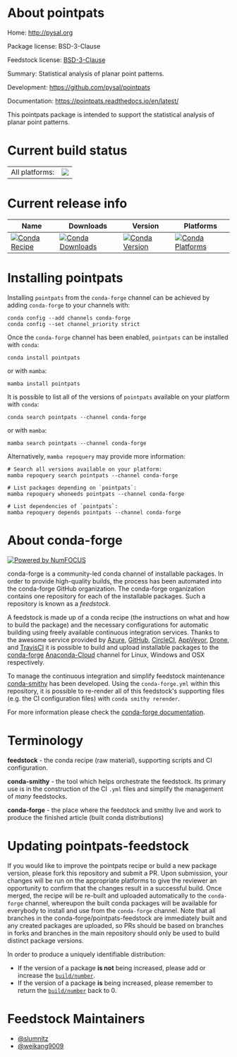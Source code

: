 About pointpats
===============

Home: http://pysal.org

Package license: BSD-3-Clause

Feedstock license: [BSD-3-Clause](https://github.com/conda-forge/pointpats-feedstock/blob/main/LICENSE.txt)

Summary: Statistical analysis of planar point patterns.

Development: https://github.com/pysal/pointpats

Documentation: https://pointpats.readthedocs.io/en/latest/

This pointpats package is intended to support the statistical analysis
of planar point patterns.


Current build status
====================


<table><tr><td>All platforms:</td>
    <td>
      <a href="https://dev.azure.com/conda-forge/feedstock-builds/_build/latest?definitionId=6722&branchName=main">
        <img src="https://dev.azure.com/conda-forge/feedstock-builds/_apis/build/status/pointpats-feedstock?branchName=main">
      </a>
    </td>
  </tr>
</table>

Current release info
====================

| Name | Downloads | Version | Platforms |
| --- | --- | --- | --- |
| [![Conda Recipe](https://img.shields.io/badge/recipe-pointpats-green.svg)](https://anaconda.org/conda-forge/pointpats) | [![Conda Downloads](https://img.shields.io/conda/dn/conda-forge/pointpats.svg)](https://anaconda.org/conda-forge/pointpats) | [![Conda Version](https://img.shields.io/conda/vn/conda-forge/pointpats.svg)](https://anaconda.org/conda-forge/pointpats) | [![Conda Platforms](https://img.shields.io/conda/pn/conda-forge/pointpats.svg)](https://anaconda.org/conda-forge/pointpats) |

Installing pointpats
====================

Installing `pointpats` from the `conda-forge` channel can be achieved by adding `conda-forge` to your channels with:

```
conda config --add channels conda-forge
conda config --set channel_priority strict
```

Once the `conda-forge` channel has been enabled, `pointpats` can be installed with `conda`:

```
conda install pointpats
```

or with `mamba`:

```
mamba install pointpats
```

It is possible to list all of the versions of `pointpats` available on your platform with `conda`:

```
conda search pointpats --channel conda-forge
```

or with `mamba`:

```
mamba search pointpats --channel conda-forge
```

Alternatively, `mamba repoquery` may provide more information:

```
# Search all versions available on your platform:
mamba repoquery search pointpats --channel conda-forge

# List packages depending on `pointpats`:
mamba repoquery whoneeds pointpats --channel conda-forge

# List dependencies of `pointpats`:
mamba repoquery depends pointpats --channel conda-forge
```


About conda-forge
=================

[![Powered by
NumFOCUS](https://img.shields.io/badge/powered%20by-NumFOCUS-orange.svg?style=flat&colorA=E1523D&colorB=007D8A)](https://numfocus.org)

conda-forge is a community-led conda channel of installable packages.
In order to provide high-quality builds, the process has been automated into the
conda-forge GitHub organization. The conda-forge organization contains one repository
for each of the installable packages. Such a repository is known as a *feedstock*.

A feedstock is made up of a conda recipe (the instructions on what and how to build
the package) and the necessary configurations for automatic building using freely
available continuous integration services. Thanks to the awesome service provided by
[Azure](https://azure.microsoft.com/en-us/services/devops/), [GitHub](https://github.com/),
[CircleCI](https://circleci.com/), [AppVeyor](https://www.appveyor.com/),
[Drone](https://cloud.drone.io/welcome), and [TravisCI](https://travis-ci.com/)
it is possible to build and upload installable packages to the
[conda-forge](https://anaconda.org/conda-forge) [Anaconda-Cloud](https://anaconda.org/)
channel for Linux, Windows and OSX respectively.

To manage the continuous integration and simplify feedstock maintenance
[conda-smithy](https://github.com/conda-forge/conda-smithy) has been developed.
Using the ``conda-forge.yml`` within this repository, it is possible to re-render all of
this feedstock's supporting files (e.g. the CI configuration files) with ``conda smithy rerender``.

For more information please check the [conda-forge documentation](https://conda-forge.org/docs/).

Terminology
===========

**feedstock** - the conda recipe (raw material), supporting scripts and CI configuration.

**conda-smithy** - the tool which helps orchestrate the feedstock.
                   Its primary use is in the construction of the CI ``.yml`` files
                   and simplify the management of *many* feedstocks.

**conda-forge** - the place where the feedstock and smithy live and work to
                  produce the finished article (built conda distributions)


Updating pointpats-feedstock
============================

If you would like to improve the pointpats recipe or build a new
package version, please fork this repository and submit a PR. Upon submission,
your changes will be run on the appropriate platforms to give the reviewer an
opportunity to confirm that the changes result in a successful build. Once
merged, the recipe will be re-built and uploaded automatically to the
`conda-forge` channel, whereupon the built conda packages will be available for
everybody to install and use from the `conda-forge` channel.
Note that all branches in the conda-forge/pointpats-feedstock are
immediately built and any created packages are uploaded, so PRs should be based
on branches in forks and branches in the main repository should only be used to
build distinct package versions.

In order to produce a uniquely identifiable distribution:
 * If the version of a package **is not** being increased, please add or increase
   the [``build/number``](https://docs.conda.io/projects/conda-build/en/latest/resources/define-metadata.html#build-number-and-string).
 * If the version of a package **is** being increased, please remember to return
   the [``build/number``](https://docs.conda.io/projects/conda-build/en/latest/resources/define-metadata.html#build-number-and-string)
   back to 0.

Feedstock Maintainers
=====================

* [@slumnitz](https://github.com/slumnitz/)
* [@weikang9009](https://github.com/weikang9009/)


